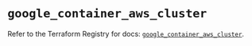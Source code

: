 # `google_container_aws_cluster`

Refer to the Terraform Registry for docs: [`google_container_aws_cluster`](https://registry.terraform.io/providers/hashicorp/google/5.45.2/docs/resources/container_aws_cluster).
